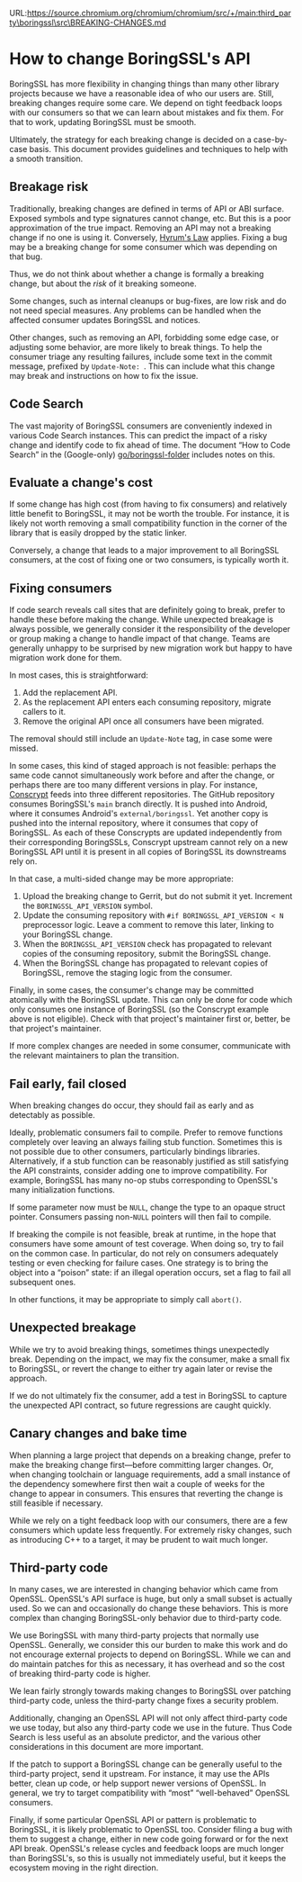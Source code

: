 URL:https://source.chromium.org/chromium/chromium/src/+/main:third_party\boringssl\src\BREAKING-CHANGES.md
# How to change BoringSSL's API

BoringSSL has more flexibility in changing things than many other library projects because we have a reasonable idea of who our users are. Still, breaking changes require some care. We depend on tight feedback loops with our consumers so that we can learn about mistakes and fix them. For that to work, updating BoringSSL must be smooth.

Ultimately, the strategy for each breaking change is decided on a case-by-case basis. This document provides guidelines and techniques to help with a smooth transition.

## Breakage risk

Traditionally, breaking changes are defined in terms of API or ABI surface. Exposed symbols and type signatures cannot change, etc. But this is a poor approximation of the true impact. Removing an API may not a breaking change if no one is using it. Conversely, [Hyrum's Law](http://www.hyrumslaw.com/) applies. Fixing a bug may be a breaking change for some consumer which was depending on that bug.

Thus, we do not think about whether a change is formally a breaking change, but about the *risk* of it breaking someone.

Some changes, such as internal cleanups or bug-fixes, are low risk and do not need special measures. Any problems can be handled when the affected consumer updates BoringSSL and notices.

Other changes, such as removing an API, forbidding some edge case, or adjusting some behavior, are more likely to break things. To help the consumer triage any resulting failures, include some text in the commit message, prefixed by `Update-Note: `. This can include what this change may break and instructions on how to fix the issue.

## Code Search

The vast majority of BoringSSL consumers are conveniently indexed in various Code Search instances. This can predict the impact of a risky change and identify code to fix ahead of time. The document &ldquo;How to Code Search&rdquo; in the (Google-only) [go/boringssl-folder](https://goto.google.com/boringssl-folder) includes notes on this.

## Evaluate a change's cost

If some change has high cost (from having to fix consumers) and relatively little benefit to BoringSSL, it may not be worth the trouble. For instance, it is likely not worth removing a small compatibility function in the corner of the library that is easily dropped by the static linker.

Conversely, a change that leads to a major improvement to all BoringSSL consumers, at the cost of fixing one or two consumers, is typically worth it.

## Fixing consumers

If code search reveals call sites that are definitely going to break, prefer to handle these before making the change. While unexpected breakage is always possible, we generally consider it the responsibility of the developer or group making a change to handle impact of that change. Teams are generally unhappy to be surprised by new migration work but happy to have migration work done for them.

In most cases, this is straightforward:

1. Add the replacement API.
2. As the replacement API enters each consuming repository, migrate callers to it.
3. Remove the original API once all consumers have been migrated.

The removal should still include an `Update-Note` tag, in case some were missed.

In some cases, this kind of staged approach is not feasible: perhaps the same code cannot simultaneously work before and after the change, or perhaps there are too many different versions in play. For instance, [Conscrypt](https://github.com/google/conscrypt) feeds into three different repositories. The GitHub repository consumes BoringSSL's `main` branch directly. It is pushed into Android, where it consumes Android's `external/boringssl`. Yet another copy is pushed into the internal repository, where it consumes that copy of BoringSSL. As each of these Conscrypts are updated independently from their corresponding BoringSSLs, Conscrypt upstream cannot rely on a new BoringSSL API until it is present in all copies of BoringSSL its downstreams rely on.

In that case, a multi-sided change may be more appropriate:

1. Upload the breaking change to Gerrit, but do not submit it yet. Increment the `BORINGSSL_API_VERSION` symbol.
2. Update the consuming repository with `#if BORINGSSL_API_VERSION < N` preprocessor logic. Leave a comment to remove this later, linking to your BoringSSL change.
3. When the `BORINGSSL_API_VERSION` check has propagated to relevant copies of the consuming repository, submit the BoringSSL change.
4. When the BoringSSL change has propagated to relevant copies of BoringSSL, remove the staging logic from the consumer.

Finally, in some cases, the consumer's change may be committed atomically with the BoringSSL update. This can only be done for code which only consumes one instance of BoringSSL (so the Conscrypt example above is not eligible). Check with that project's maintainer first or, better, be that project's maintainer.

If more complex changes are needed in some consumer, communicate with the relevant maintainers to plan the transition.

## Fail early, fail closed

When breaking changes do occur, they should fail as early and as detectably as possible.

Ideally, problematic consumers fail to compile. Prefer to remove functions completely over leaving an always failing stub function. Sometimes this is not possible due to other consumers, particularly bindings libraries. Alternatively, if a stub function can be reasonably justified as still satisfying the API constraints, consider adding one to improve compatibility. For example, BoringSSL has many no-op stubs corresponding to OpenSSL's many initialization functions.

If some parameter now must be `NULL`, change the type to an opaque struct pointer. Consumers passing non-`NULL` pointers will then fail to compile.

If breaking the compile is not feasible, break at runtime, in the hope that consumers have some amount of test coverage. When doing so, try to fail on the common case. In particular, do not rely on consumers adequately testing or even checking for failure cases. One strategy is to bring the object into a &ldquo;poison&rdquo; state: if an illegal operation occurs, set a flag to fail all subsequent ones.

In other functions, it may be appropriate to simply call `abort()`.

## Unexpected breakage

While we try to avoid breaking things, sometimes things unexpectedly break. Depending on the impact, we may fix the consumer, make a small fix to BoringSSL, or revert the change to either try again later or revise the approach.

If we do not ultimately fix the consumer, add a test in BoringSSL to capture the unexpected API contract, so future regressions are caught quickly.

## Canary changes and bake time

When planning a large project that depends on a breaking change, prefer to make the breaking change first&mdash;before committing larger changes. Or, when changing toolchain or language requirements, add a small instance of the dependency somewhere first then wait a couple of weeks for the change to appear in consumers. This ensures that reverting the change is still feasible if necessary.

While we rely on a tight feedback loop with our consumers, there are a few consumers which update less frequently. For extremely risky changes, such as introducing C++ to a target, it may be prudent to wait much longer.

## Third-party code

In many cases, we are interested in changing behavior which came from OpenSSL. OpenSSL's API surface is huge, but only a small subset is actually used. So we can and occasionally do change these behaviors. This is more complex than changing BoringSSL-only behavior due to third-party code.

We use BoringSSL with many third-party projects that normally use OpenSSL. Generally, we consider this our burden to make this work and do not encourage external projects to depend on BoringSSL. While we can and do maintain patches for this as necessary, it has overhead and so the cost of breaking third-party code is higher.

We lean fairly strongly towards making changes to BoringSSL over patching third-party code, unless the third-party change fixes a security problem.

Additionally, changing an OpenSSL API will not only affect third-party code we use today, but also any third-party code we use in the future. Thus Code Search is less useful as an absolute predictor, and the various other considerations in this document are more important.

If the patch to support a BoringSSL change can be generally useful to the third-party project, send it upstream. For instance, it may use the APIs better, clean up code, or help support newer versions of OpenSSL. In general, we try to target compatibility with &ldquo;most&rdquo; &ldquo;well-behaved&rdquo; OpenSSL consumers.

Finally, if some particular OpenSSL API or pattern is problematic to BoringSSL, it is likely problematic to OpenSSL too. Consider filing a bug with them to suggest a change, either in new code going forward or for the next API break. OpenSSL's release cycles and feedback loops are much longer than BoringSSL's, so this is usually not immediately useful, but it keeps the ecosystem moving in the right direction.
